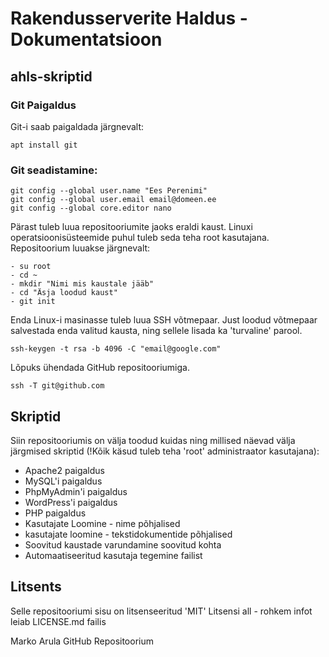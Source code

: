 # Rakendusserverite Haldus - Dokumentatsioon

## ahls-skriptid

### Git Paigaldus
Git-i saab paigaldada järgnevalt:
```
apt install git
```

### Git seadistamine:
```
git config --global user.name "Ees Perenimi"
git config --global user.email email@domeen.ee
git config --global core.editor nano
```

Pärast tuleb luua repositooriumite jaoks eraldi kaust. Linuxi operatsioonisüsteemide puhul tuleb seda teha root kasutajana. Repositoorium luuakse järgnevalt:
```
- su root
- cd ~
- mkdir "Nimi mis kaustale jääb"
- cd "Äsja loodud kaust"
- git init
```
Enda Linux-i masinasse tuleb luua SSH võtmepaar. Just loodud võtmepaar salvestada enda valitud kausta, ning sellele lisada ka 'turvaline' parool.
```
ssh-keygen -t rsa -b 4096 -C "email@google.com"
```
Lõpuks ühendada GitHub repositooriumiga.
```
ssh -T git@github.com
```

## Skriptid
Siin repositooriumis on välja toodud kuidas ning millised näevad välja järgmised skriptid (!Kõik käsud tuleb teha 'root' administraator kasutajana):

- Apache2 paigaldus
- MySQL'i paigaldus
- PhpMyAdmin'i paigaldus
- WordPress'i paigaldus
- PHP paigaldus
- Kasutajate Loomine - nime põhjalised
- kasutajate loomine - tekstidokumentide põhjalised
- Soovitud kaustade varundamine soovitud kohta
- Automaatiseeritud kasutaja tegemine failist

## Litsents
Selle repositooriumi sisu on litsenseeritud 'MIT' Litsensi all - rohkem infot leiab LICENSE.md failis

Marko Arula GitHub Repositoorium
